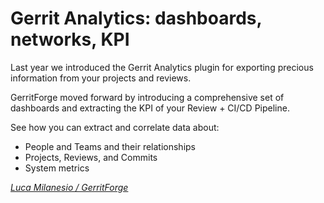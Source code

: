 # Gerrit Analytics: dashboards, networks, KPI

Last year we introduced the Gerrit Analytics plugin for
exporting precious information from your projects and reviews.

GerritForge moved forward by introducing a comprehensive set of 
dashboards and extracting the KPI of your Review + CI/CD Pipeline.

See how you can extract and correlate data about:
- People and Teams and their relationships
- Projects, Reviews, and Commits
- System metrics

*[Luca Milanesio / GerritForge](../speakers.md#lmilanesio)*

